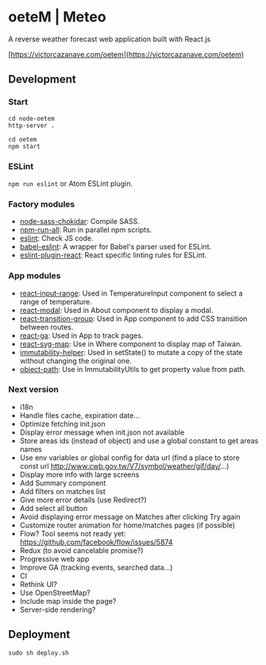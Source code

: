 # oeteM | Meteo

A reverse weather forecast web application built with React.js

[https://victorcazanave.com/oetem](https://victorcazanave.com/oetem)

## Development

### Start

```
cd node-oetem
http-server .

cd oetem
npm start
```

### ESLint

`npm run eslint` or Atom ESLint plugin.

### Factory modules

* [node-sass-chokidar](https://github.com/michaelwayman/node-sass-chokidar): Compile SASS.
* [npm-run-all](https://github.com/mysticatea/npm-run-all): Run in parallel npm scripts.
* [eslint](https://github.com/eslint/eslint): Check JS code.
* [babel-eslint](https://github.com/babel/babel-eslint): A wrapper for Babel's parser used for ESLint.
* [eslint-plugin-react](https://github.com/yannickcr/eslint-plugin-react): React specific linting rules for ESLint.

### App modules

* [react-input-range](https://github.com/davidchin/react-input-range): Used in TemperatureInput component to select a range of temperature.
* [react-modal](https://github.com/reactjs/react-modal): Used in About component to display a modal.
* [react-transition-group](https://github.com/reactjs/react-transition-group): Used in App component to add CSS transition between routes.
* [react-ga](https://github.com/react-ga/react-ga): Used in App to track pages.
* [react-svg-map](https://github.com/VictorCazanave/react-svg-map): Use in Where component to display map of Taiwan.
* [immutability-helper](https://github.com/kolodny/immutability-helper): Used in setState() to mutate a copy of the state without changing the original one.
* [object-path](https://github.com/mariocasciaro/object-path): Use in ImmutabilityUtils to get property value from path.

### Next version

* i18n
* Handle files cache, expiration date...
* Optimize fetching init.json
* Display error message when init.json not available
* Store areas ids (instead of object) and use a global constant to get areas names
* Use env variables or global config for data url (find a place to store const url http://www.cwb.gov.tw/V7/symbol/weather/gif/day/...)
* Display more info with large screens
* Add Summary component
* Add filters on matches list
* Give more error details (use Redirect?)
* Add select all button
* Avoid displaying error message on Matches after clicking Try again
* Customize router animation for home/matches pages (if possible)
* Flow? Tool seems not ready yet: https://github.com/facebook/flow/issues/5874
* Redux (to avoid cancelable promise?)
* Progressive web app
* Improve GA (tracking events, searched data...)
* CI
* Rethink UI?
* Use OpenStreetMap?
* Include map inside the page?
* Server-side rendering?

## Deployment

`sudo sh deploy.sh`
